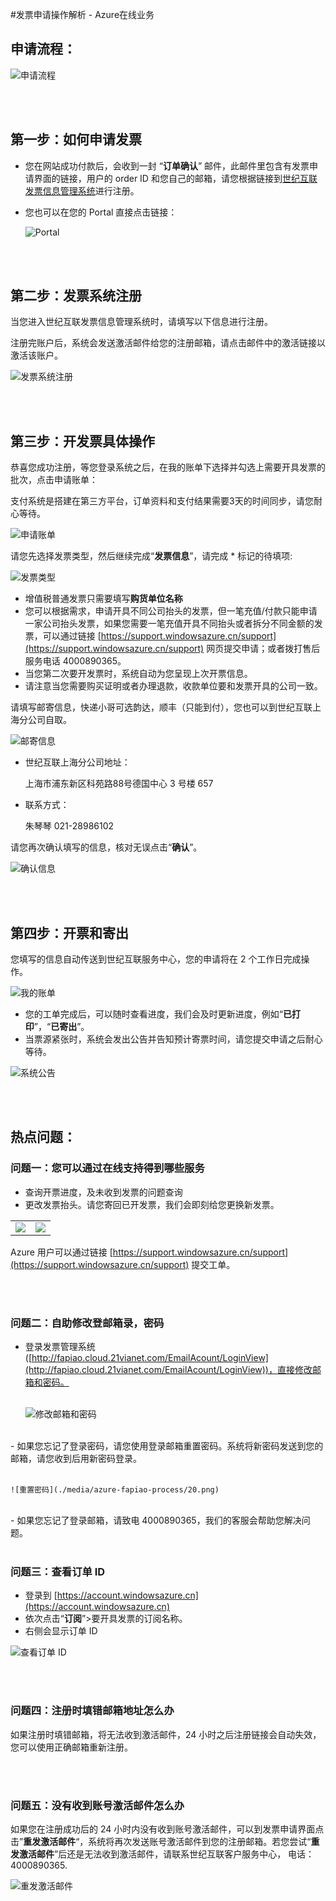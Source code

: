 <properties
	pageTitle="发票申请操作解析 - Azure在线业务 | Azure"
    description="介绍发票申请操作流程及常见问题"
    services=""
    documentationCenter=""
    authors=""
    manager=""
    editor=""
    tags=""/>

<tags ms.service="multiple" ms.date="" wacn.date="11/10/2016" wacn.lang="cn"/>

#发票申请操作解析 - Azure在线业务

## 申请流程：
![申请流程](//wacndevelop.blob.core.chinacloudapi.cn/marketing-resource/css/images/azure-fapiao-process/01.PNG)

<br />
<br />

## 第一步：如何申请发票

- 您在网站成功付款后，会收到一封 “**订单确认**” 邮件，此邮件里包含有发票申请界面的链接，用户的 order ID 和您自己的邮箱，请您根据链接到[世纪互联发票信息管理系统](http://fapiao.cloud.21vianet.com/EmailAcount/Register)进行注册。

- 您也可以在您的 Portal 直接点击链接：

	![Portal](//wacndevelop.blob.core.chinacloudapi.cn/marketing-resource/css/images/azure-fapiao-process/02.png)

<br />
<br />

## 第二步：发票系统注册

当您进入世纪互联发票信息管理系统时，请填写以下信息进行注册。

注册完账户后，系统会发送激活邮件给您的注册邮箱，请点击邮件中的激活链接以激活该账户。

![发票系统注册](//wacndevelop.blob.core.chinacloudapi.cn/marketing-resource/css/images/azure-fapiao-process/03.png)

<br />
<br />

## 第三步：开发票具体操作

恭喜您成功注册，等您登录系统之后，在我的账单下选择并勾选上需要开具发票的批次，点击申请账单：

支付系统是搭建在第三方平台，订单资料和支付结果需要3天的时间同步，请您耐心等待。
	
![申请账单](//wacndevelop.blob.core.chinacloudapi.cn/marketing-resource/css/images/azure-fapiao-process/04.png)

请您先选择发票类型，然后继续完成“**发票信息**”，请完成 * 标记的待填项:

![发票类型](//wacndevelop.blob.core.chinacloudapi.cn/marketing-resource/css/images/azure-fapiao-process/05.png)

- 增值税普通发票只需要填写**购货单位名称**
- 您可以根据需求，申请开具不同公司抬头的发票，但一笔充值/付款只能申请一家公司抬头发票，如果您需要一笔充值开具不同抬头或者拆分不同金额的发票，可以通过链接 [https://support.windowsazure.cn/support](https://support.windowsazure.cn/support) 网页提交申请；或者拨打售后服务电话 4000890365。
- 当您第二次要开发票时，系统自动为您呈现上次开票信息。
- 请注意当您需要购买证明或者办理退款，收款单位要和发票开具的公司一致。

请填写邮寄信息，快递小哥可选韵达，顺丰（只能到付），您也可以到世纪互联上海分公司自取。

![邮寄信息](//wacndevelop.blob.core.chinacloudapi.cn/marketing-resource/css/images/azure-fapiao-process/06.png)

- 世纪互联上海分公司地址： 

	上海市浦东新区科苑路88号德国中心 3 号楼 657

- 联系方式： 

	朱琴琴    021-28986102

请您再次确认填写的信息，核对无误点击“**确认**”。

![确认信息](//wacndevelop.blob.core.chinacloudapi.cn/marketing-resource/css/images/azure-fapiao-process/07.png)

<br />
<br />

## 第四步：开票和寄出

您填写的信息自动传送到世纪互联服务中心，您的申请将在 2 个工作日完成操作。

![我的账单](//wacndevelop.blob.core.chinacloudapi.cn/marketing-resource/css/images/azure-fapiao-process/08.png)

- 您的工单完成后，可以随时查看进度，我们会及时更新进度，例如“**已打印**”，“**已寄出**”。
- 当票源紧张时，系统会发出公告并告知预计寄票时间，请您提交申请之后耐心等待。

![系统公告](//wacndevelop.blob.core.chinacloudapi.cn/marketing-resource/css/images/azure-fapiao-process/09.png)

<br />
<br />

## 热点问题：

### 问题一：您可以通过在线支持得到哪些服务

- 查询开票进度，及未收到发票的问题查询
- 更改发票抬头。请您寄回已开发票，我们会即刻给您更换新发票。

<table width="100%" border="0" cellspacing="0" cellpadding="0" style="table-layout:fixed;">
  <tr>
    <td><img src="//wacndevelop.blob.core.chinacloudapi.cn/marketing-resource/css/images/azure-fapiao-process/10.png" /></td>
	<td><img src="//wacndevelop.blob.core.chinacloudapi.cn/marketing-resource/css/images/azure-fapiao-process/11.png" /></td>
  </tr>
</table>

Azure 用户可以通过链接 [https://support.windowsazure.cn/support](https://support.windowsazure.cn/support) 提交工单。

<br />
<br />

### 问题二：自助修改登邮箱录，密码

- 登录发票管理系统 ([http://fapiao.cloud.21vianet.com/EmailAcount/LoginView](http://fapiao.cloud.21vianet.com/EmailAcount/LoginView))，直接修改邮箱和密码。
<br /><br />

	![修改邮箱和密码](./media/azure-fapiao-process/12.png)
<br />
- 如果您忘记了登录密码，请您使用登录邮箱重置密码。系统将新密码发送到您的邮箱，请您收到后用新密码登录。
<br /><br />

	![重置密码](./media/azure-fapiao-process/20.png)

<br />
- 如果您忘记了登录邮箱，请致电 4000890365，我们的客服会帮助您解决问题。

<br />
<br />

### 问题三：查看订单 ID

- 登录到 [https://account.windowsazure.cn](https://account.windowsazure.cn)
- 依次点击“**订阅**”>要开具发票的订阅名称。
- 右侧会显示订单 ID

![查看订单 ID](//wacndevelop.blob.core.chinacloudapi.cn/marketing-resource/css/images/azure-fapiao-process/17.png)

<br />
<br />

### 问题四：注册时填错邮箱地址怎么办

如果注册时填错邮箱，将无法收到激活邮件，24 小时之后注册链接会自动失效，您可以使用正确邮箱重新注册。

<br />
<br />

### 问题五：没有收到账号激活邮件怎么办

如果您在注册成功后的 24 小时内没有收到账号激活邮件，可以到发票申请界面点击”**重发激活邮件**“，系统将再次发送账号激活邮件到您的注册邮箱。若您尝试“**重发激活邮件**”后还是无法收到激活邮件，请联系世纪互联客户服务中心， 电话：4000890365. 

![重发激活邮件](//wacndevelop.blob.core.chinacloudapi.cn/marketing-resource/css/images/azure-fapiao-process/18.png)

